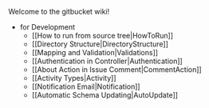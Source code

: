 Welcome to the gitbucket wiki!

 * for Development
   * [[How to run from source tree|HowToRun]]
   * [[Directory Structure|DirectoryStructure]]
   * [[Mapping and Validation|Validations]]
   * [[Authentication in Controller|Authentication]]
   * [[About Action in Issue Comment|CommentAction]]
   * [[Activity Types|Activity]]
   * [[Notification Email|Notification]]
   * [[Automatic Schema Updating|AutoUpdate]]